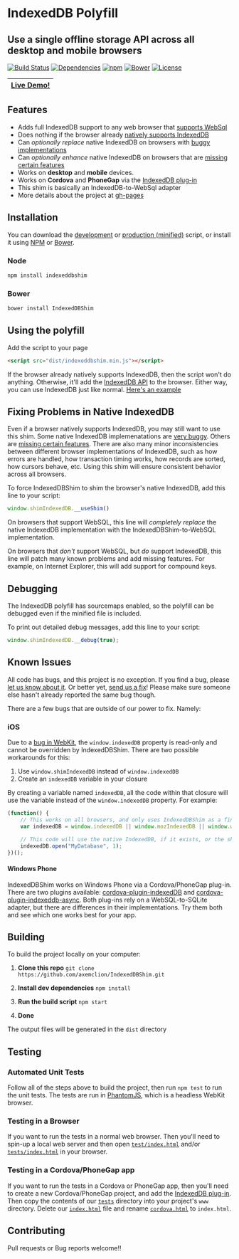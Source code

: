 # IndexedDB Polyfill

## Use a single offline storage API across all desktop and mobile browsers

[![Build Status](https://img.shields.io/travis/axemclion/IndexedDBShim.svg)](https://travis-ci.org/axemclion/IndexedDBShim)
[![Dependencies](https://img.shields.io/david/dev/axemclion/indexeddbshim.svg)](https://david-dm.org/axemclion/indexeddbshim)
[![npm](http://img.shields.io/npm/v/indexeddbshim.svg)](https://www.npmjs.com/package/indexeddbshim)
[![Bower](http://img.shields.io/bower/v/IndexedDBShim.svg)](http://bower.io/search/?q=IndexedDBShim)
[![License](https://img.shields.io/npm/l/indexeddbshim.svg)](LICENSE-APACHE)

|[Live Demo!](http://nparashuram.com/IndexedDBShim/tests/index.html?useShim=true)
|------------------------------------------------------------

## Features

* Adds full IndexedDB support to any web browser that [supports WebSql](http://caniuse.com/#search=websql)
* Does nothing if the browser already [natively supports IndexedDB](http://caniuse.com/#search=indexeddb)
* Can _optionally replace_ native IndexedDB on browsers with [buggy implementations](http://www.raymondcamden.com/2014/09/25/IndexedDB-on-iOS-8-Broken-Bad/)
* Can _optionally enhance_ native IndexedDB on browsers that are [missing certain features](http://codepen.io/cemerick/pen/Itymi)
* Works on __desktop__ and __mobile__ devices.
* Works on __Cordova__ and __PhoneGap__ via the [IndexedDB plug-in](http://plugins.cordova.io/#/package/com.msopentech.websql)
* This shim is basically an IndexedDB-to-WebSql adapter
* More details about the project at [gh-pages](http://nparashuram.com/IndexedDBShim)

## Installation

You can download the [development](https://raw.githubusercontent.com/axemclion/IndexedDBShim/master/dist/indexeddbshim.js) or [production (minified)](https://raw.githubusercontent.com/axemclion/IndexedDBShim/master/dist/indexeddbshim.min.js) script, or install it using [NPM](https://docs.npmjs.com/getting-started/what-is-npm) or [Bower](http://bower.io/).

### Node

```bash
npm install indexeddbshim
```

### Bower

````bash
bower install IndexedDBShim
````

## Using the polyfill

Add the script to your page

```html
<script src="dist/indexeddbshim.min.js"></script>
```

If the browser already natively supports IndexedDB, then the script won't do
anything.  Otherwise, it'll add the [IndexedDB API](https://developer.mozilla.org/en-US/docs/Web/API/IndexedDB_API)
to the browser.  Either way, you can use IndexedDB just like normal.
[Here's an example](https://gist.github.com/BigstickCarpet/a0d6389a5d0e3a24814b)

## Fixing Problems in Native IndexedDB

Even if a browser natively supports IndexedDB, you may still want to use this
shim.  Some native IndexedDB implemenatations are [very buggy](http://www.raymondcamden.com/2014/9/25/IndexedDB-on-iOS-8--Broken-Bad).
Others are [missing certain features](http://codepen.io/cemerick/pen/Itymi).
There are also many minor inconsistencies between different browser
implementations of IndexedDB, such as how errors are handled, how transaction
timing works, how records are sorted, how cursors behave, etc.  Using this
shim will ensure consistent behavior across all browsers.

To force IndexedDBShim to shim the browser's native IndexedDB, add this
line to your script:

```javascript
window.shimIndexedDB.__useShim()
```

On browsers that support WebSQL, this line will _completely replace_ the
native IndexedDB implementation with the IndexedDBShim-to-WebSQL
implementation.

On browsers that _don't_ support WebSQL, but _do_ support IndexedDB, this
line will patch many known problems and add missing features.  For example,
on Internet Explorer, this will add support for compound keys.

## Debugging

The IndexedDB polyfill has sourcemaps enabled, so the polyfill can be debugged
even if the minified file is included.

To print out detailed debug messages, add this line to your script:

```javascript
window.shimIndexedDB.__debug(true);
```

## Known Issues

All code has bugs, and this project is no exception.  If you find a bug,
please [let us know about it](https://github.com/axemclion/IndexedDBShim/issues).
Or better yet, [send us a fix](https://github.com/axemclion/IndexedDBShim/pulls)!
Please make sure someone else hasn't already reported the same bug though.

There are a few bugs that are outside of our power to fix.  Namely:

### iOS

Due to a [bug in WebKit](https://bugs.webkit.org/show_bug.cgi?id=137034), the
`window.indexedDB` property is read-only and cannot be overridden by
IndexedDBShim.  There are two possible workarounds for this:

1. Use `window.shimIndexedDB` instead of `window.indexedDB`
2. Create an `indexedDB` variable in your closure

By creating a variable named `indexedDB`, all the code within that closure
will use the variable instead of the `window.indexedDB` property.  For example:

```javascript
(function() {
    // This works on all browsers, and only uses IndexedDBShim as a final fallback
    var indexedDB = window.indexedDB || window.mozIndexedDB || window.webkitIndexedDB || window.msIndexedDB || window.shimIndexedDB;

    // This code will use the native IndexedDB, if it exists, or the shim otherwise
    indexedDB.open("MyDatabase", 1);
})();
```

#### Windows Phone

IndexedDBShim works on Windows Phone via a Cordova/PhoneGap plug-in.  There
are two plugins available: [cordova-plugin-indexedDB](https://github.com/MSOpenTech/cordova-plugin-indexedDB)
and [cordova-plugin-indexeddb-async](https://github.com/ABB-Austin/cordova-plugin-indexeddb-async).
Both plug-ins rely on a WebSQL-to-SQLite adapter, but there are differences
in their implementations.  Try them both and see which one works best for
your app.

## Building

To build the project locally on your computer:

1. __Clone this repo__
`git clone https://github.com/axemclion/IndexedDBShim.git`

2. __Install dev dependencies__
`npm install`

3. __Run the build script__
`npm start`

4. __Done__

The output files will be generated in the `dist` directory

## Testing

### Automated Unit Tests

Follow all of the steps above to build the project, then run `npm test` to
run the unit tests.  The tests are run in [PhantomJS](http://phantomjs.org/),
which is a headless WebKit browser.

### Testing in a Browser

If you want to run the tests in a normal web browser. Then you'll need to
spin-up a local web server and then open [`test/index.html`](https://github.com/axemclion/IndexedDBShim/blob/master/test/index.html)
and/or [`tests/index.html`](https://github.com/axemclion/IndexedDBShim/blob/master/tests/index.html)
in your browser.

### Testing in a Cordova/PhoneGap app

If you want to run the tests in a Cordova or PhoneGap app, then you'll need
to create a new Cordova/PhoneGap project, and add the
[IndexedDB plug-in](http://plugins.cordova.io/#/package/com.msopentech.indexeddb).
Then copy the contents of our [`tests`](https://github.com/axemclion/IndexedDBShim/tree/master/tests)
directory into your project's `www` directory.   Delete our
[`index.html`](https://github.com/axemclion/IndexedDBShim/blob/master/tests/index.html)
file and rename [`cordova.html`](https://github.com/axemclion/IndexedDBShim/blob/master/tests/cordova.html)
to `index.html`.

## Contributing

Pull requests or Bug reports welcome!!
